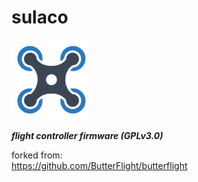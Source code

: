 #  sulaco
![quad](icon.png)

***flight controller firmware (GPLv3.0)***

forked from: <br/>
https://github.com/ButterFlight/butterflight <br/>
